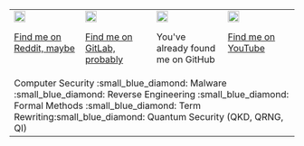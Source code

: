 <table style="border: 0px;">
<tbody>
<tr valign=top>
<td width="25%">
<img src="https://user-images.githubusercontent.com/1697278/208516059-5304b8b0-0241-41a6-8b17-2737198ee15a.png" alt="Reddit" width="20" height="20"/>

[Find me on Reddit, maybe](https://www.reddit.com/user/sprowell)

</td>
<td width="25%">
<img src="https://user-images.githubusercontent.com/1697278/208516634-48d9e95e-771b-4050-b3bd-bc8eedb59069.png" alt="GitLab" width="20" height="20"/>

[Find me on GitLab, probably](https://gitlab.com/sprowell)

</td>
<td width="25%">
<img src="https://user-images.githubusercontent.com/1697278/208517074-de6e0aa0-bcac-4c1a-9ea0-829356eee79f.png" alt="GitHub" width="20" height="20"/>

You've already found me on GitHub

</td>
<td width="25%">
<img src="https://user-images.githubusercontent.com/1697278/208527491-35ed2573-3471-46a8-a2ee-7b5ca15416b1.png" alt="YouTube" width="20" height="20"/>
  
[Find me on YouTube](https://youtube.com/stacyprowell)

</td>
</tr>
<tr>
<td colspan=4>
Computer Security :small_blue_diamond: Malware :small_blue_diamond: Reverse Engineering :small_blue_diamond: Formal Methods :small_blue_diamond: Term Rewriting:small_blue_diamond: Quantum Security (QKD, QRNG, QI)
</td>
</tr>
</tbody>
</table>
